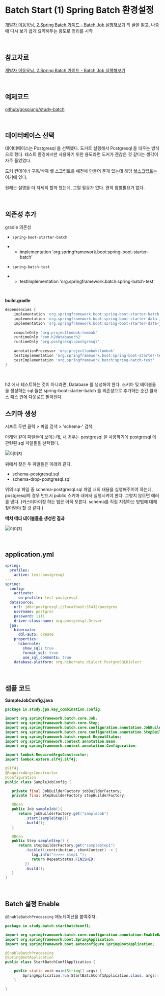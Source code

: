 # Batch Start (1) Spring Batch 환경설정

[개발자 이동욱님, 2.Spring Batch 가이드 - Batch Job 실행해보기](https://jojoldu.tistory.com/325?category=902551) 의 글을 읽고, 나중에 다시 보기 쉽게 요약해두는 용도로 정리를 시작<br>

<br>

## 참고자료

[개발자 이동욱님, 2.Spring Batch 가이드 - Batch Job 실행해보기](https://jojoldu.tistory.com/325?category=902551)<br>

<br>

## 예제코드 

[github/gosgjung/study-batch](https://github.com/gosgjung/study-batch/tree/develop/example-codes/START-BATCH-EXAMPLES)<br>

<br>

## 데이터베이스 선택

데이터베이스는 Postgresql 을 선택했다. 도커로 실행해서 Postgresql 을 띄우는 방식으로 했다. 테스트 환경에서만 사용하기 위한 용도라면 도커가 괜찮은 것 같다는 생각이 자주 들었었다. <br>

도커 컨테이너 구동/삭제 쉘 스크립트를 예전에 만들어 둔게 있는데 해당 [쉘스크립트](https://github.com/gosgjung/docker-scripts/tree/develop/docker-postgresql)는 여기에 있다.<br>

원래는 설명을 더 자세히 할까 했는데, 그럴 필요가 없다. 괜히 힘뺄필요가 없다.

<br>

## 의존성 추가

gradle 의존성

- `spring-boot-starter-batch`

- - implementation 'org.springframework.boot:spring-boot-starter-batch'

- `spring-batch-test`

- - testImplementation 'org.springframework.batch:spring-batch-test'

<br>

**build.gradle**<br>

```groovy
dependencies {
    implementation 'org.springframework.boot:spring-boot-starter-batch'
    implementation 'org.springframework.boot:spring-boot-starter-data-jdbc'
    implementation 'org.springframework.boot:spring-boot-starter-data-jpa'
    
    compileOnly 'org.projectlombok:lombok'
    runtimeOnly 'com.h2database:h2'
    runtimeOnly 'org.postgresql:postgresql'
    
    annotationProcessor 'org.projectlombok:lombok'
    testImplementation 'org.springframework.boot:spring-boot-starter-test'
    testImplementation 'org.springframework.batch:spring-batch-test'
}
```

<br>

h2 에서 테스트하는 것이 아니라면, Database 를 생성해야 한다. 스키마 및 테이블들을 생성하는 sql 들은 spring-boot-starter-batch 를 의존성으로 추가하는 순간 클래스 패스 안에 다운로드 받아진다. <br>



## 스키마 생성

시프트 두번 클릭 > 파일 검색 > 'schema-' 검색<br>

아래와 같이 파일들이 보이는데, 내 경우는 postgresql 을 사용하기에 postgresql 에 관련된 sql 파일들을 선택했다.<br>

![이미지](./img/batch-start/1-SCHEMA-DDL.png)



위에서 찾은 두 파일들은 아래와 같다.<br>

- schema-postgresql.sql
- schema-drop-postgresql.sql

위의 sql 파일 중 schema-postgresql.sql 파일 내의 내용을 실행해주어야 하는데, postgresql의 경우 반드시 public 스키마 내에서 실행시켜야 한다. 그렇지 않으면 에러를 낸다. (커스터마이징 하는 법은 아직 모른다. schema를 직접 지정하는 방법에 대해 찾아봐야 할 것 같다.)<br>

**베치 메타 테이블들을 생성한 결과**<br>

![이미지](./img/batch-start/1-SCHEMA-RESULT.png)

<br>

## application.yml

```yaml
spring:
  profiles:
    active: test-postgresql
---
spring:
  config:
    activate:
      on-profile: test-postgresql
  datasource:
    url: jdbc:postgresql://localhost:35432/postgres
    username: postgres
    password: 1111
    driver-class-name: org.postgresql.Driver
  jpa:
    hibernate:
      ddl-auto: create
    properties:
      hibernate:
        show_sql: true
        format_sql: true
        use_sql_comments: true
    database-platform: org.hibernate.dialect.PostgreSQLDialect
```

<br>

## 샘플 코드

**SampleJobConfig.java**

```java
package io.study.jpa.key_combination.config;

import org.springframework.batch.core.Job;
import org.springframework.batch.core.Step;
import org.springframework.batch.core.configuration.annotation.JobBuilderFactory;
import org.springframework.batch.core.configuration.annotation.StepBuilderFactory;
import org.springframework.batch.repeat.RepeatStatus;
import org.springframework.context.annotation.Bean;
import org.springframework.context.annotation.Configuration;

import lombok.RequiredArgsConstructor;
import lombok.extern.slf4j.Slf4j;

@Slf4j
@RequiredArgsConstructor
@Configuration
public class SampleJobConfig {

   private final JobBuilderFactory jobBuilderFactory;
   private final StepBuilderFactory stepBuilderFactory;

   @Bean
   public Job sampleJob(){
      return jobBuilderFactory.get("sampleJob")
         .start(sampleStep())
         .build();
   }

   @Bean
   public Step sampleStep() {
      return stepBuilderFactory.get("sampleStep1")
         .tasklet((contribution, chunkContext) -> {
            log.info(">>>>> step1 ");
            return RepeatStatus.FINISHED;
         })
         .build();
   }
}
```

<br>

## Batch 설정 Enable

`@EnableBatchProcessing` 애노테이션을 붙여주자.

```java
package io.study.batch.startbatchconf1;

import org.springframework.batch.core.configuration.annotation.EnableBatchProcessing;
import org.springframework.boot.SpringApplication;
import org.springframework.boot.autoconfigure.SpringBootApplication;

@EnableBatchProcessing
@SpringBootApplication
public class StartBatchConf1Application {

	public static void main(String[] args) {
		SpringApplication.run(StartBatchConf1Application.class, args);
	}

}
```

